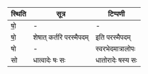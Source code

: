 | स्थिति | सूत्र | टिप्पणी |
| ----- | ------- | ------ |
| षो॒ | - | - |
| षो॒ | शेषात् कर्तरि परस्मैपदम् | इति परस्मैपदम् |
| षो | - | स्वरभेदमात्रालोपः |
| सो | धात्वादेः षः सः | धातोरादेः षस्य सः |
